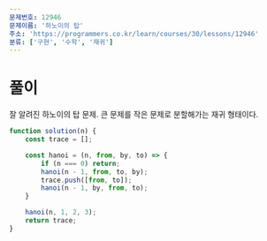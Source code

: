 ```yaml
---
문제번호: 12946
문제이름: '하노이의 탑'
주소: 'https://programmers.co.kr/learn/courses/30/lessons/12946'
분류: ['구현', '수학', '재귀']
---
```


# 풀이

잘 알려진 하노이의 탑 문제. 큰 문제를 작은 문제로 분할해가는 재귀 형태이다.

```js
function solution(n) {
    const trace = [];

    const hanoi = (n, from, by, to) => {
        if (n === 0) return;
        hanoi(n - 1, from, to, by);
        trace.push([from, to]);
        hanoi(n - 1, by, from, to);
    }

    hanoi(n, 1, 2, 3);
    return trace;
}
```